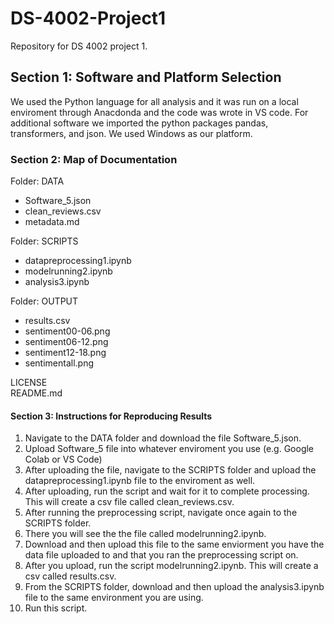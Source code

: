 # DS-4002-Project1
Repository for DS 4002 project 1.

## Section 1: Software and Platform Selection
We used the Python language for all analysis and it was run on a local enviroment through Anacdonda and the code was wrote in VS code.
For additional software we imported the python packages pandas, transformers, and json.
We used Windows as our platform.

### Section 2: Map of Documentation
Folder: DATA
- Software_5.json
- clean_reviews.csv
- metadata.md

Folder: SCRIPTS
- datapreprocessing1.ipynb
- modelrunning2.ipynb
- analysis3.ipynb

Folder: OUTPUT
- results.csv
- sentiment00-06.png
- sentiment06-12.png
- sentiment12-18.png
- sentimentall.png

LICENSE<br>
README.md

#### Section 3: Instructions for Reproducing Results
1. Navigate to the DATA folder and download the file Software_5.json.
2. Upload Software_5 file into whatever enviroment you use (e.g. Google Colab or VS Code)
3. After uploading the file, navigate to the SCRIPTS folder and upload the datapreprocessing1.ipynb file to the enviroment as well.
4. After uploading, run the script and wait for it to complete processing. This will create a csv file called clean_reviews.csv.
5. After running the preprocessing script, navigate once again to the SCRIPTS folder.
6. There you will see the the file called modelrunning2.ipynb.
7. Download and then upload this file to the same enviorment you have the data file uploaded to and that you ran the preprocessing script on.
8. After you upload, run the script modelrunning2.ipynb. This will create a csv called results.csv.
9. From the SCRIPTS folder, download and then upload the analysis3.ipynb file to the same environment you are using.
10. Run this script. 
